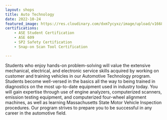 ```yaml
---
layout: shops
title: Auto Technology
date: 2022-10-24
featured_image: https://res.cloudinary.com/dxm7ycyxz/image/upload/v1668016932/2022/04/chad-kirchoff-xe-e69j6-Ds-unsplash-1_ws8wq5.jpg
certifications:
    - ASE Student Certification 
    - ASE 609
    - SP2 Safety Certification
    - Snap-on Scan Tool Certification

---
```

Students who enjoy hands-on problem-solving will value the extensive mechanical, electrical, and electronic service skills acquired by working on customer and training vehicles in our Automotive Technology program. Students become well-versed in the basics all the way to being trained in diagnostics on the most up-to-date equipment used in industry today. You will gain expertise through use of engine analyzers, computerized scanners, emission testing equipment, and computerized four-wheel alignment machines, as well as learning Massachusetts State Motor Vehicle Inspection procedures.  Our program strives to prepare you to be successful in any career in the automotive field.